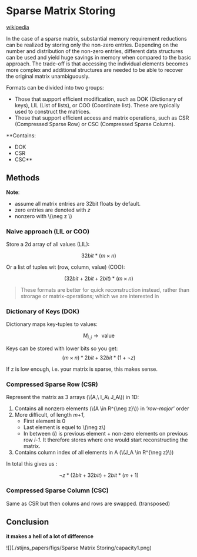 # Sparse Matrix Storing

[wikipedia](https://en.wikipedia.org/wiki/Sparse_matrix) 

In the case of a sparse matrix, substantial memory requirement reductions can be realized by storing only the non-zero entries. Depending on the number and distribution of the non-zero entries, different data structures can be used and yield huge savings in memory when compared to the basic approach. The trade-off is that accessing the individual elements becomes more complex and additional structures are needed to be able to recover the original matrix unambiguously.

Formats can be divided into two groups:

- Those that support efficient modification, such as DOK (Dictionary of keys), LIL (List of lists), or COO (Coordinate list). These are typically used to construct the matrices.
- Those that support efficient access and matrix operations, such as CSR (Compressed Sparse Row) or CSC (Compressed Sparse Column).

**Contains:
 - DOK
 - CSR
 - CSC**
 
## Methods
 
**Note**:
 -  assume all matrix entries are 32bit floats by default.
 -  zero entries are denoted with *z*
 - nonzero with \\(\neg z \\)
### Naive approach (LIL or COO)

Store a 2d array of all values (LIL): 

$$32bit * (m \times n)$$

Or a list of tuples wit (row, column, value) (COO):

$$ (32bit + 2bit + 2bit) * (m \times n)$$

> These formats are better for quick reconstruction instead, rather than strorage or matrix-operations; which we are interested in

### Dictionary of Keys (DOK)

Dictionary maps key-tuples to values:

$$M_{i,j} \rightarrow \text{ value}$$

 Keys can be stored with lower bits so you get:
 $$ (m \times n)*2bit + 32bit * (1+ \neg z)$$
 
 If z is low enough, i.e. your matrix is sparse, this makes sense.

### Compressed Sparse Row (CSR)

Represent the matrix as 3 arrays (\\(A,\ I_A\ J_A\\))  in 1D:

1. Contains all nonzero elements (\\(A \in R^{\neg z}\\)) in *'row-major'* order
2. More difficult, of length *m+1*, 
	- First element is 0
	- Last element is equel to \\(\neg z\\)
	- In between (*i*) is previous element + non-zero elements on previous row *i-1*. It therefore stores where one would start reconstructing the matrix.
3. Contains column index of all elements in A (\\(J_A \in R^{\neg z}\\))

In total this gives us :

$$ \neg z * (2bit + 32bit) + 2bit * (m + 1)$$

### Compressed Sparse Column (CSC)

Same as CSR but then colums and rows are swapped. (transposed)

## Conclusion

**it makes a hell of a lot of difference**

![](./stijns_papers/figs/Sparse Matrix Storing/capacity1.png) 


